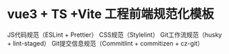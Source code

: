 # vue3 + TS +Vite 工程前端规范化模板

JS代码规范（ESLint + Prettier）
CSS规范（Stylelint）
Git工作流规范（husky + lint-staged）
Git提交信息规范（Commitlint + commitizen + cz-git）
